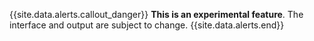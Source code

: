 {{site.data.alerts.callout_danger}}
<strong>This is an experimental feature</strong>. The interface and output are subject to change.
{{site.data.alerts.end}}
